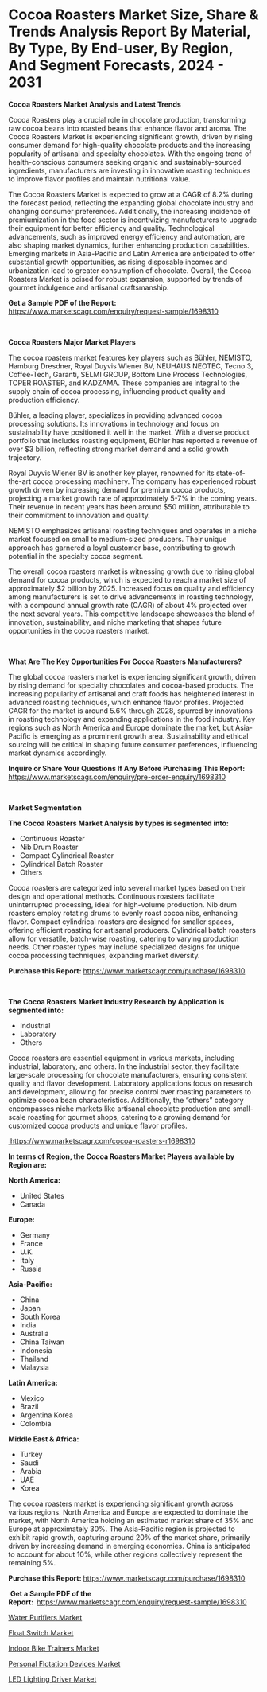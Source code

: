 <p><h1>Cocoa Roasters Market Size, Share & Trends Analysis Report By Material, By Type, By End-user, By Region, And Segment Forecasts, 2024 - 2031</h1></p><p><strong>Cocoa Roasters Market Analysis and Latest Trends</strong></p>
<p><p>Cocoa Roasters play a crucial role in chocolate production, transforming raw cocoa beans into roasted beans that enhance flavor and aroma. The Cocoa Roasters Market is experiencing significant growth, driven by rising consumer demand for high-quality chocolate products and the increasing popularity of artisanal and specialty chocolates. With the ongoing trend of health-conscious consumers seeking organic and sustainably-sourced ingredients, manufacturers are investing in innovative roasting techniques to improve flavor profiles and maintain nutritional value.</p><p>The Cocoa Roasters Market is expected to grow at a CAGR of 8.2% during the forecast period, reflecting the expanding global chocolate industry and changing consumer preferences. Additionally, the increasing incidence of premiumization in the food sector is incentivizing manufacturers to upgrade their equipment for better efficiency and quality. Technological advancements, such as improved energy efficiency and automation, are also shaping market dynamics, further enhancing production capabilities. Emerging markets in Asia-Pacific and Latin America are anticipated to offer substantial growth opportunities, as rising disposable incomes and urbanization lead to greater consumption of chocolate. Overall, the Cocoa Roasters Market is poised for robust expansion, supported by trends of gourmet indulgence and artisanal craftsmanship.</p></p>
<p><strong>Get a Sample PDF of the Report:&nbsp;</strong> <a href="https://www.marketscagr.com/enquiry/request-sample/1698310?utm_campaign=1278&utm_medium=2&utm_source=Github&utm_content=ia&utm_term=04102024&utm_id=cocoa-roasters">https://www.marketscagr.com/enquiry/request-sample/1698310</a></p>
<p>&nbsp;</p>
<p><strong>Cocoa Roasters Major Market Players</strong></p>
<p><p>The cocoa roasters market features key players such as Bühler, NEMISTO, Hamburg Dresdner, Royal Duyvis Wiener BV, NEUHAUS NEOTEC, Tecno 3, Coffee-Tech, Garanti, SELMI GROUP, Bottom Line Process Technologies, TOPER ROASTER, and KADZAMA. These companies are integral to the supply chain of cocoa processing, influencing product quality and production efficiency.</p><p>Bühler, a leading player, specializes in providing advanced cocoa processing solutions. Its innovations in technology and focus on sustainability have positioned it well in the market. With a diverse product portfolio that includes roasting equipment, Bühler has reported a revenue of over $3 billion, reflecting strong market demand and a solid growth trajectory.</p><p>Royal Duyvis Wiener BV is another key player, renowned for its state-of-the-art cocoa processing machinery. The company has experienced robust growth driven by increasing demand for premium cocoa products, projecting a market growth rate of approximately 5-7% in the coming years. Their revenue in recent years has been around $50 million, attributable to their commitment to innovation and quality.</p><p>NEMISTO emphasizes artisanal roasting techniques and operates in a niche market focused on small to medium-sized producers. Their unique approach has garnered a loyal customer base, contributing to growth potential in the specialty cocoa segment.</p><p>The overall cocoa roasters market is witnessing growth due to rising global demand for cocoa products, which is expected to reach a market size of approximately $2 billion by 2025. Increased focus on quality and efficiency among manufacturers is set to drive advancements in roasting technology, with a compound annual growth rate (CAGR) of about 4% projected over the next several years. This competitive landscape showcases the blend of innovation, sustainability, and niche marketing that shapes future opportunities in the cocoa roasters market.</p></p>
<p>&nbsp;</p>
<p><strong>What Are The Key Opportunities For Cocoa Roasters Manufacturers?</strong></p>
<p><p>The global cocoa roasters market is experiencing significant growth, driven by rising demand for specialty chocolates and cocoa-based products. The increasing popularity of artisanal and craft foods has heightened interest in advanced roasting techniques, which enhance flavor profiles. Projected CAGR for the market is around 5.6% through 2028, spurred by innovations in roasting technology and expanding applications in the food industry. Key regions such as North America and Europe dominate the market, but Asia-Pacific is emerging as a prominent growth area. Sustainability and ethical sourcing will be critical in shaping future consumer preferences, influencing market dynamics accordingly.</p></p>
<p><strong>Inquire or Share Your Questions If Any Before Purchasing This Report:</strong> <a href="https://www.marketscagr.com/enquiry/pre-order-enquiry/1698310?utm_campaign=1278&utm_medium=2&utm_source=Github&utm_content=ia&utm_term=04102024&utm_id=cocoa-roasters">https://www.marketscagr.com/enquiry/pre-order-enquiry/1698310</a></p>
<p>&nbsp;</p>
<p><strong>Market Segmentation</strong></p>
<p><strong>The Cocoa Roasters Market Analysis by types is segmented into:</strong></p>
<p><ul><li>Continuous Roaster</li><li>Nib Drum Roaster</li><li>Compact Cylindrical Roaster</li><li>Cylindrical Batch Roaster</li><li>Others</li></ul></p>
<p><p>Cocoa roasters are categorized into several market types based on their design and operational methods. Continuous roasters facilitate uninterrupted processing, ideal for high-volume production. Nib drum roasters employ rotating drums to evenly roast cocoa nibs, enhancing flavor. Compact cylindrical roasters are designed for smaller spaces, offering efficient roasting for artisanal producers. Cylindrical batch roasters allow for versatile, batch-wise roasting, catering to varying production needs. Other roaster types may include specialized designs for unique cocoa processing techniques, expanding market diversity.</p></p>
<p><strong>Purchase this Report:&nbsp;</strong><a href="https://www.marketscagr.com/purchase/1698310?utm_campaign=1278&utm_medium=2&utm_source=Github&utm_content=ia&utm_term=04102024&utm_id=cocoa-roasters">https://www.marketscagr.com/purchase/1698310</a></p>
<p>&nbsp;</p>
<p><strong>The Cocoa Roasters Market Industry Research by Application is segmented into:</strong></p>
<p><ul><li>Industrial</li><li>Laboratory</li><li>Others</li></ul></p>
<p><p>Cocoa roasters are essential equipment in various markets, including industrial, laboratory, and others. In the industrial sector, they facilitate large-scale processing for chocolate manufacturers, ensuring consistent quality and flavor development. Laboratory applications focus on research and development, allowing for precise control over roasting parameters to optimize cocoa bean characteristics. Additionally, the “others” category encompasses niche markets like artisanal chocolate production and small-scale roasting for gourmet shops, catering to a growing demand for customized cocoa products and unique flavor profiles.</p></p>
<p><a href="https://www.marketscagr.com/cocoa-roasters-r1698310?utm_campaign=1278&utm_medium=2&utm_source=Github&utm_content=ia&utm_term=04102024&utm_id=cocoa-roasters">&nbsp;https://www.marketscagr.com/cocoa-roasters-r1698310</a></p>
<p><strong>In terms of Region, the Cocoa Roasters Market Players available by Region are:</strong></p>
<p>
    <p> <strong> North America: </strong>
        <ul>
            <li>United States</li>
            <li>Canada</li>
        </ul>
        </p> 
    <p> <strong> Europe: </strong>
        <ul>
            <li>Germany</li>
            <li>France</li>
            <li>U.K.</li>
            <li>Italy</li>
            <li>Russia</li>
        </ul>
        </p> 
    <p> <strong> Asia-Pacific: </strong>
        <ul>
            <li>China</li>
            <li>Japan</li>
            <li>South Korea</li>
            <li>India</li>
            <li>Australia</li>
            <li>China Taiwan</li>
            <li>Indonesia</li>
            <li>Thailand</li>
            <li>Malaysia</li>
        </ul>
        </p> 
    <p> <strong> Latin America: </strong>
        <ul>
            <li>Mexico</li>
            <li>Brazil</li>
            <li>Argentina Korea</li>
            <li>Colombia</li>
        </ul>
        </p> 
    <p> <strong> Middle East & Africa: </strong>
        <ul>
            <li>Turkey</li>
            <li>Saudi</li>
            <li>Arabia</li>
            <li>UAE</li>
            <li>Korea</li>
        </ul>
    </p>
    </p>
<p><p>The cocoa roasters market is experiencing significant growth across various regions. North America and Europe are expected to dominate the market, with North America holding an estimated market share of 35% and Europe at approximately 30%. The Asia-Pacific region is projected to exhibit rapid growth, capturing around 20% of the market share, primarily driven by increasing demand in emerging economies. China is anticipated to account for about 10%, while other regions collectively represent the remaining 5%.</p></p>
<p><strong>Purchase this Report: </strong><a href="https://www.marketscagr.com/purchase/1698310?utm_campaign=1278&utm_medium=2&utm_source=Github&utm_content=ia&utm_term=04102024&utm_id=cocoa-roasters">https://www.marketscagr.com/purchase/1698310</a></p>
<p>&nbsp;<strong>Get a Sample PDF of the Report:&nbsp;&nbsp;</strong><a href="https://www.marketscagr.com/enquiry/request-sample/1698310?utm_campaign=1278&utm_medium=2&utm_source=Github&utm_content=ia&utm_term=04102024&utm_id=cocoa-roasters">https://www.marketscagr.com/enquiry/request-sample/1698310</a></p>
<p><strong></strong></p>
<p><p><a href="https://www.linkedin.com/pulse/water-purifiers-market-drivers-challenges-forecast-2024-2031-hkxac?utm_campaign=1278&utm_medium=2&utm_source=Github&utm_content=ia&utm_term=04102024&utm_id=cocoa-roasters">Water Purifiers Market</a></p><p><a href="https://www.linkedin.com/pulse/float-switch-market-analysis-report-global-insights-region-iwale?utm_campaign=1278&utm_medium=2&utm_source=Github&utm_content=ia&utm_term=04102024&utm_id=cocoa-roasters">Float Switch Market</a></p><p><a href="https://www.linkedin.com/pulse/strategic-insights-global-indoor-bike-trainers-market-trends-2024-xtuec?utm_campaign=1278&utm_medium=2&utm_source=Github&utm_content=ia&utm_term=04102024&utm_id=cocoa-roasters">Indoor Bike Trainers Market</a></p><p><a href="https://www.linkedin.com/pulse/personal-flotation-devices-momentum-charting-93-cagr-path-2024-2031-ikdlc?utm_campaign=1278&utm_medium=2&utm_source=Github&utm_content=ia&utm_term=04102024&utm_id=cocoa-roasters">Personal Flotation Devices Market</a></p><p><a href="https://www.linkedin.com/pulse/led-lighting-driver-market-share-analysis-growth-trends-odhke?utm_campaign=1278&utm_medium=2&utm_source=Github&utm_content=ia&utm_term=04102024&utm_id=cocoa-roasters">LED Lighting Driver Market</a></p></p>